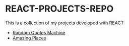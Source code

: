 # REACT-PROJECTS-REPO
This is a collection of my projects developed with REACT
<ul>
  <li><a href="https://github.com/Amapola-Negra/REACT-PROJECTS-REPO/blob/main/random-quotes-machine/README.md">Random Quotes Machine</a></li>
  <li><a href="https://github.com/Amapola-Negra/REACT-PROJECTS-REPO/blob/main/amazing-places/README.md">Amazing Places</a></li>
</ul>
